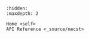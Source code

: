 ```{include} ../README.md
```

```{toctree}
:hidden:
:maxdepth: 2

Home <self>
API Reference <_source/necst>
```
